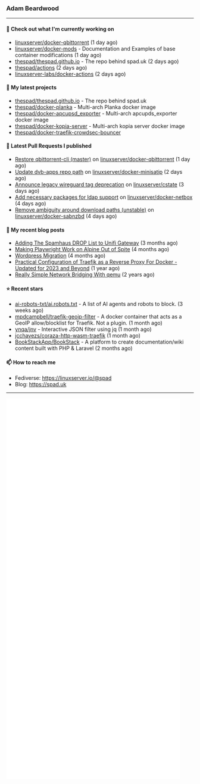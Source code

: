 ### Adam Beardwood
---
#### 👷 Check out what I'm currently working on

- [linuxserver/docker-qbittorrent](https://github.com/linuxserver/docker-qbittorrent) (1 day ago)
- [linuxserver/docker-mods](https://github.com/linuxserver/docker-mods) - Documentation and Examples of base container modifications (1 day ago)
- [thespad/thespad.github.io](https://github.com/thespad/thespad.github.io) - The repo behind spad.uk (2 days ago)
- [thespad/actions](https://github.com/thespad/actions) (2 days ago)
- [linuxserver-labs/docker-actions](https://github.com/linuxserver-labs/docker-actions) (2 days ago)

#### 🌱 My latest projects

- [thespad/thespad.github.io](https://github.com/thespad/thespad.github.io) - The repo behind spad.uk
- [thespad/docker-planka](https://github.com/thespad/docker-planka) - Multi-arch Planka docker image
- [thespad/docker-apcupsd_exporter](https://github.com/thespad/docker-apcupsd_exporter) - Multi-arch apcupds_exporter docker image
- [thespad/docker-kopia-server](https://github.com/thespad/docker-kopia-server) - Multi-arch kopia server docker image 
- [thespad/docker-traefik-crowdsec-bouncer](https://github.com/thespad/docker-traefik-crowdsec-bouncer)

#### 🔨 Latest Pull Requests I published

- [Restore qbittorrent-cli (master)](https://github.com/linuxserver/docker-qbittorrent/pull/317) on [linuxserver/docker-qbittorrent](https://github.com/linuxserver/docker-qbittorrent) (1 day ago)
- [Update dvb-apps repo path](https://github.com/linuxserver/docker-minisatip/pull/32) on [linuxserver/docker-minisatip](https://github.com/linuxserver/docker-minisatip) (2 days ago)
- [Announce legacy wireguard tag deprecation](https://github.com/linuxserver/cstate/pull/226) on [linuxserver/cstate](https://github.com/linuxserver/cstate) (3 days ago)
- [Add necessary packages for ldap support](https://github.com/linuxserver/docker-netbox/pull/60) on [linuxserver/docker-netbox](https://github.com/linuxserver/docker-netbox) (4 days ago)
- [Remove ambiguity around download paths (unstable)](https://github.com/linuxserver/docker-sabnzbd/pull/236) on [linuxserver/docker-sabnzbd](https://github.com/linuxserver/docker-sabnzbd) (4 days ago)

#### 📜 My recent blog posts

- [Adding The Spamhaus DROP List to Unifi Gateway](https://www.spad.uk/posts/adding-spamhaus-drop-list-to-unifi-gateway/) (3 months ago)
- [Making Playwright Work on Alpine Out of Spite](https://www.spad.uk/posts/making-playwright-work-on-alpine-out-of-spite/) (4 months ago)
- [Wordpress Migration](https://www.spad.uk/posts/wordpress-migration/) (4 months ago)
- [Practical Configuration of Traefik as a Reverse Proxy For Docker - Updated for 2023 and Beyond](https://www.spad.uk/posts/practical-configuration-of-traefik-as-a-reverse-proxy-for-docker-updated-for-2023/) (1 year ago)
- [Really Simple Network Bridging With qemu](https://www.spad.uk/posts/really-simple-network-bridging-with-qemu/) (2 years ago)

#### ⭐ Recent stars

- [ai-robots-txt/ai.robots.txt](https://github.com/ai-robots-txt/ai.robots.txt) - A list of AI agents and robots to block. (3 weeks ago)
- [mpdcampbell/traefik-geoip-filter](https://github.com/mpdcampbell/traefik-geoip-filter) - A docker container that acts as a GeoIP allow/blocklist for Traefik. Not a plugin. (1 month ago)
- [ynqa/jnv](https://github.com/ynqa/jnv) - Interactive JSON filter using jq (1 month ago)
- [jcchavezs/coraza-http-wasm-traefik](https://github.com/jcchavezs/coraza-http-wasm-traefik) (1 month ago)
- [BookStackApp/BookStack](https://github.com/BookStackApp/BookStack) - A platform to create documentation/wiki content built with PHP &amp; Laravel (2 months ago)

#### 📫 How to reach me
- Fediverse: https://linuxserver.io/@spad
- Blog: https://spad.uk
---
<img src="https://raw.githubusercontent.com/thespad/thespad/main/github-metrics.svg">
